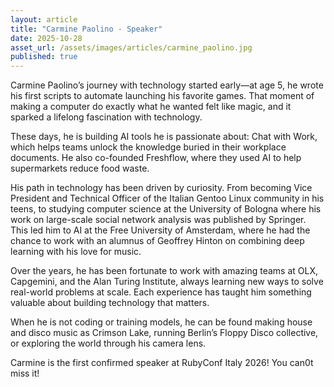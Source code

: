 ```yaml
---
layout: article
title: "Carmine Paolino - Speaker"
date: 2025-10-28
asset_url: /assets/images/articles/carmine_paolino.jpg
published: true
---
```


Carmine Paolino’s journey with technology started early—at age 5, he wrote his first scripts to automate launching his favorite games. That moment of making a computer do exactly what he wanted felt like magic, and it sparked a lifelong fascination with technology.

These days, he is building AI tools he is passionate about: Chat with Work, which helps teams unlock the knowledge buried in their workplace documents. He also co-founded Freshflow, where they used AI to help supermarkets reduce food waste.

His path in technology has been driven by curiosity. From becoming Vice President and Technical Officer of the Italian Gentoo Linux community in his teens, to studying computer science at the University of Bologna where his work on large-scale social network analysis was published by Springer. This led him to AI at the Free University of Amsterdam, where he had the chance to work with an alumnus of Geoffrey Hinton on combining deep learning with his love for music.

Over the years, he has been fortunate to work with amazing teams at OLX, Capgemini, and the Alan Turing Institute, always learning new ways to solve real-world problems at scale. Each experience has taught him something valuable about building technology that matters.

When he is not coding or training models, he can be found making house and disco music as Crimson Lake, running Berlin’s Floppy Disco collective, or exploring the world through his camera lens.

Carmine is the first confirmed speaker at RubyConf Italy 2026! You can0t miss it!